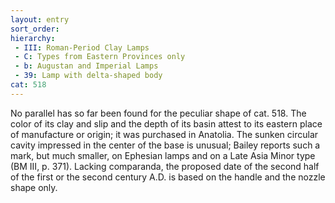```yaml
---
layout: entry
sort_order:
hierarchy:
 - III: Roman-Period Clay Lamps
 - C: Types from Eastern Provinces only
 - b: Augustan and Imperial Lamps
 - 39: Lamp with delta-shaped body
cat: 518
---
```


No parallel has so far been found for the peculiar shape of cat. 518. The color of its clay and slip and the depth of its basin attest to its eastern place of manufacture or origin; it was purchased in Anatolia. The sunken circular cavity impressed in the center of the base is unusual; Bailey reports such a mark, but much smaller, on Ephesian lamps and on a Late Asia Minor type (BM III, p. 371). Lacking comparanda, the proposed date of the second half of the first or the second century A.D. is based on the handle and the nozzle shape only.
